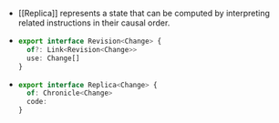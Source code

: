 - [[Replica]] represents a state that can be computed by interpreting related instructions in their causal order.
- ```ts
  export interface Revision<Change> {
    of?: Link<Revision<Change>>
    use: Change[]
  }
  ```
- ```ts
  export interface Replica<Change> {
    of: Chronicle<Change>
    code: 
  }
  ```